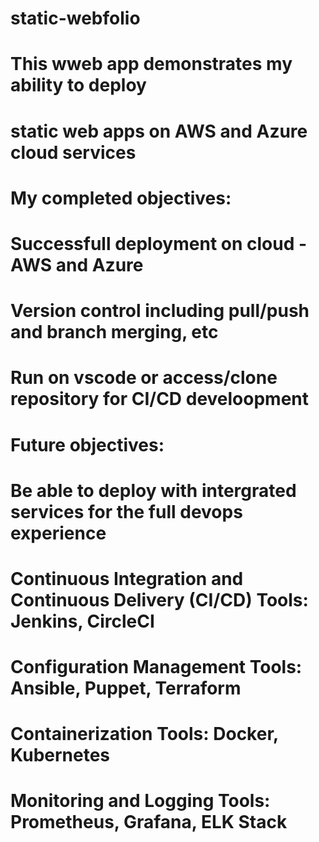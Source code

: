 # static-webfolio
# This wweb app demonstrates my ability to deploy
# static web apps on AWS and Azure cloud services
# 
# My completed objectives:
# Successfull deployment on cloud - AWS and Azure
# Version control including pull/push and branch merging, etc
# Run on vscode or access/clone repository for CI/CD develoopment
#
# Future objectives:
# Be able to deploy with intergrated services for the full devops experience
# Continuous Integration and Continuous Delivery (CI/CD) Tools: Jenkins, CircleCI
# Configuration Management Tools: Ansible, Puppet, Terraform
# Containerization Tools: Docker, Kubernetes
# Monitoring and Logging Tools: Prometheus, Grafana, ELK Stack
#
#
#
#
#
#
#
#
#
#
#

